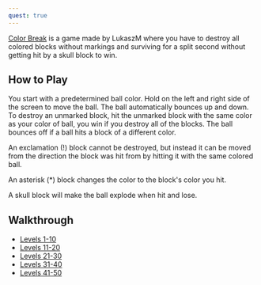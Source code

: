 ```yaml
---
quest: true
---
```

[Color Break](https://fancade.page.link/1nZ5) is a game made by LukaszM where you have to destroy all colored blocks without markings and surviving for a split second without getting hit by a skull block to win.

## How to Play

You start with a predetermined ball color. Hold on the left and right side of the screen to move the ball. The ball automatically bounces up and down. To destroy an unmarked block, hit the unmarked block with the same color as your color of ball, you win if you destroy all of the blocks. The ball bounces off if a ball hits a block of a different color.

An exclamation (!) block cannot be destroyed, but instead it can be moved from the direction the block was hit from by hitting it with the same colored ball.

An asterisk (*) block changes the color to the block's color you hit.

A skull block will make the ball explode when hit and lose.

## Walkthrough

* [Levels 1-10](https://youtube.com/watch?v=jqeVMGWCVVk)
* [Levels 11-20](https://youtube.com/watch?v=S-Dk-Z_eSMM)
* [Levels 21-30](https://youtube.com/watch?v=fa4FASEM_GI)
* [Levels 31-40](https://youtube.com/watch?v=HUiYWlM-Q3g)
* [Levels 41-50](https://youtube.com/watch?v=06wXoWAGnbg)